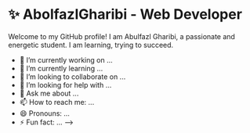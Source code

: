 # ✨ AbolfazlGharibi - Web Developer 

Welcome to my GitHub profile! I am Abulfazl Gharibi, a passionate and energetic student. 
I am learning, trying to succeed.
- 🔭 I’m currently working on ...
- 🌱 I’m currently learning ...
- 👯 I’m looking to collaborate on ...
- 🤔 I’m looking for help with ...
- 💬 Ask me about ...
- 📫 How to reach me: ...
- 😄 Pronouns: ...
- ⚡ Fun fact: ...
-->
